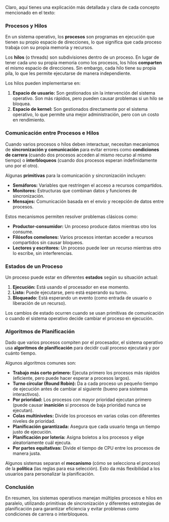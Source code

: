 Claro, aquí tienes una explicación más detallada y clara de cada concepto mencionado en el texto:  

### **Procesos y Hilos**  
En un sistema operativo, los **procesos** son programas en ejecución que tienen su propio espacio de direcciones, lo que significa que cada proceso trabaja con su propia memoria y recursos.  

Los **hilos** (o threads) son subdivisiones dentro de un proceso. En lugar de tener cada uno su propia memoria como los procesos, los hilos **comparten** el mismo espacio de direcciones. Sin embargo, cada hilo tiene su propia pila, lo que les permite ejecutarse de manera independiente.  

Los hilos pueden implementarse en:  
1. **Espacio de usuario:** Son gestionados sin la intervención del sistema operativo. Son más rápidos, pero pueden causar problemas si un hilo se bloquea.  
2. **Espacio de kernel:** Son gestionados directamente por el sistema operativo, lo que permite una mejor administración, pero con un costo en rendimiento.  

### **Comunicación entre Procesos e Hilos**  
Cuando varios procesos o hilos deben interactuar, necesitan mecanismos de **sincronización y comunicación** para evitar errores como **condiciones de carrera** (cuando dos procesos acceden al mismo recurso al mismo tiempo) o **interbloqueos** (cuando dos procesos esperan indefinidamente uno por el otro).  

Algunas **primitivas** para la comunicación y sincronización incluyen:  
- **Semáforos:** Variables que restringen el acceso a recursos compartidos.  
- **Monitores:** Estructuras que combinan datos y funciones de sincronización.  
- **Mensajes:** Comunicación basada en el envío y recepción de datos entre procesos.  

Estos mecanismos permiten resolver problemas clásicos como:  
- **Productor-consumidor:** Un proceso produce datos mientras otro los consume.  
- **Filósofos comelones:** Varios procesos intentan acceder a recursos compartidos sin causar bloqueos.  
- **Lectores y escritores:** Un proceso puede leer un recurso mientras otro lo escribe, sin interferencias.  

### **Estados de un Proceso**  
Un proceso puede estar en diferentes **estados** según su situación actual:  
1. **Ejecución:** Está usando el procesador en ese momento.  
2. **Listo:** Puede ejecutarse, pero está esperando su turno.  
3. **Bloqueado:** Está esperando un evento (como entrada de usuario o liberación de un recurso).  

Los cambios de estado ocurren cuando se usan primitivas de comunicación o cuando el sistema operativo decide cambiar el proceso en ejecución.  

### **Algoritmos de Planificación**  
Dado que varios procesos compiten por el procesador, el sistema operativo usa **algoritmos de planificación** para decidir cuál proceso ejecutará y por cuánto tiempo.  

Algunos algoritmos comunes son:  
- **Trabajo más corto primero:** Ejecuta primero los procesos más rápidos (eficiente, pero puede hacer esperar a procesos largos).  
- **Turno circular (Round Robin):** Da a cada proceso un pequeño tiempo de ejecución antes de cambiar al siguiente (bueno para sistemas interactivos).  
- **Por prioridad:** Los procesos con mayor prioridad ejecutan primero (puede causar **inanición** si procesos de baja prioridad nunca se ejecutan).  
- **Colas multiniveles:** Divide los procesos en varias colas con diferentes niveles de prioridad.  
- **Planificación garantizada:** Asegura que cada usuario tenga un tiempo justo de ejecución.  
- **Planificación por lotería:** Asigna boletos a los procesos y elige aleatoriamente cuál ejecuta.  
- **Por partes equitativas:** Divide el tiempo de CPU entre los procesos de manera justa.  

Algunos sistemas separan el **mecanismo** (cómo se selecciona el proceso) de la **política** (las reglas para esa selección). Esto da más flexibilidad a los usuarios para personalizar la planificación.  

### **Conclusión**  
En resumen, los sistemas operativos manejan múltiples procesos e hilos en paralelo, utilizando primitivas de sincronización y diferentes estrategias de planificación para garantizar eficiencia y evitar problemas como condiciones de carrera o interbloqueos.
